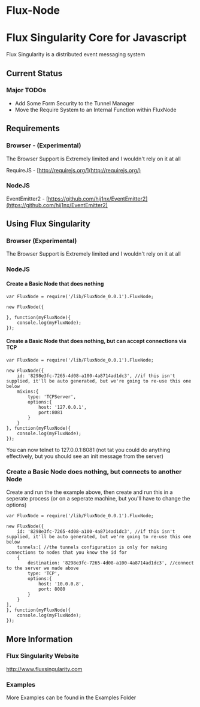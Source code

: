 Flux-Node
=========

# Flux Singularity Core for Javascript

Flux Singularity is a distributed event messaging system

## Current Status

### Major TODOs

* Add Some Form Security to the Tunnel Manager
* Move the Require System to an Internal Function within FluxNode

## Requirements

### Browser - (Experimental)

The Browser Support is Extremely limited and I wouldn't rely on it at all

RequireJS - [http://requirejs.org/](http://requirejs.org/) 
	

### NodeJS
	
EventEmitter2 - [https://github.com/hij1nx/EventEmitter2](https://github.com/hij1nx/EventEmitter2)

## Using Flux Singularity

### Browser (Experimental)

The Browser Support is Extremely limited and I wouldn't rely on it at all

### NodeJS

#### Create a Basic Node that does nothing

    var FluxNode = require('/lib/FluxNode_0.0.1').FluxNode;
    
    new FluxNode({
    	
    }, function(myFluxNode){
    	console.log(myFluxNode);
    });
    
#### Create a Basic Node that does nothing, but can accept connections via TCP

    var FluxNode = require('/lib/FluxNode_0.0.1').FluxNode;
    
    new FluxNode({
    	id: '8298e3fc-7265-4d08-a100-4a8714ad1dc3', //if this isn't supplied, it'll be auto generated, but we're going to re-use this one below
    	mixins:{
    		type: 'TCPServer',
    		options:{
    			host: '127.0.0.1',
    			port:8081
    		}
    	}
    }, function(myFluxNode){
    	console.log(myFluxNode);
    });
    
You can now telnet to 127.0.0.1:8081 (not tat you could do anything effectively, but you should see an init message from the server)
    
### Create a Basic Node does nothing, but connects to another Node

Create and run the the example above, then create and run this in a seperate process (or on a seperate machine, but you'll have to change the options)

    var FluxNode = require('/lib/FluxNode_0.0.1').FluxNode;
    
    new FluxNode({
    	id: '8298e3fc-7265-4d08-a100-4a8714ad1dc3', //if this isn't supplied, it'll be auto generated, but we're going to re-use this one below
    	tunnels:[ //the tunnels configuration is only for making connections to nodes that you know the id for
		{
			destination: '8298e3fc-7265-4d08-a100-4a8714ad1dc3', //connect to the server we made above
			type: 'TCP',
			options:{
				host: '10.0.0.8',
				port: 8080
			}
		}
	],
    }, function(myFluxNode){
    	console.log(myFluxNode);
    });

## More Information

### Flux Singularity Website

http://www.fluxsingularity.com

### Examples

More Examples can be found in the Examples Folder
